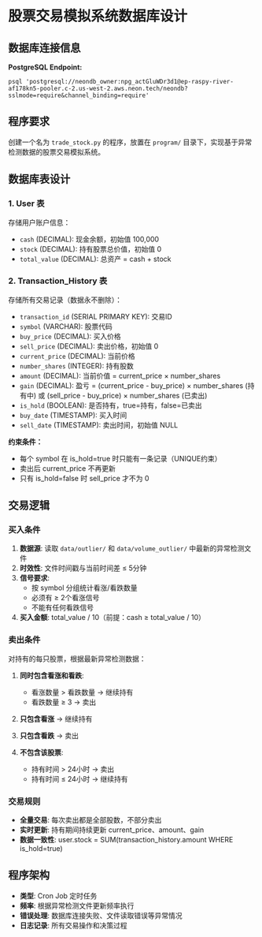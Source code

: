 # 股票交易模拟系统数据库设计

## 数据库连接信息
**PostgreSQL Endpoint:**
```
psql 'postgresql://neondb_owner:npg_actGluWDr3d1@ep-raspy-river-af178kn5-pooler.c-2.us-west-2.aws.neon.tech/neondb?sslmode=require&channel_binding=require'
```

## 程序要求
创建一个名为 `trade_stock.py` 的程序，放置在 `program/` 目录下，实现基于异常检测数据的股票交易模拟系统。

## 数据库表设计

### 1. User 表
存储用户账户信息：
- `cash` (DECIMAL): 现金余额，初始值 100,000
- `stock` (DECIMAL): 持有股票总价值，初始值 0
- `total_value` (DECIMAL): 总资产 = cash + stock

### 2. Transaction_History 表
存储所有交易记录（数据永不删除）：
- `transaction_id` (SERIAL PRIMARY KEY): 交易ID
- `symbol` (VARCHAR): 股票代码
- `buy_price` (DECIMAL): 买入价格
- `sell_price` (DECIMAL): 卖出价格，初始值 0
- `current_price` (DECIMAL): 当前价格
- `number_shares` (INTEGER): 持有股数
- `amount` (DECIMAL): 当前价值 = current_price × number_shares
- `gain` (DECIMAL): 盈亏 = (current_price - buy_price) × number_shares (持有中) 或 (sell_price - buy_price) × number_shares (已卖出)
- `is_hold` (BOOLEAN): 是否持有，true=持有，false=已卖出
- `buy_date` (TIMESTAMP): 买入时间
- `sell_date` (TIMESTAMP): 卖出时间，初始值 NULL

**约束条件：**
- 每个 symbol 在 is_hold=true 时只能有一条记录（UNIQUE约束）
- 卖出后 current_price 不再更新
- 只有 is_hold=false 时 sell_price 才不为 0

## 交易逻辑

### 买入条件
1. **数据源**: 读取 `data/outlier/` 和 `data/volume_outlier/` 中最新的异常检测文件
2. **时效性**: 文件时间戳与当前时间差 ≤ 5分钟
3. **信号要求**: 
   - 按 symbol 分组统计看涨/看跌数量
   - 必须有 ≥ 2个看涨信号
   - 不能有任何看跌信号
4. **买入金额**: total_value / 10（前提：cash ≥ total_value / 10）

### 卖出条件
对持有的每只股票，根据最新异常检测数据：

1. **同时包含看涨和看跌**:
   - 看涨数量 > 看跌数量 → 继续持有
   - 看跌数量 ≥ 3 → 卖出

2. **只包含看涨** → 继续持有

3. **只包含看跌** → 卖出

4. **不包含该股票**:
   - 持有时间 > 24小时 → 卖出
   - 持有时间 ≤ 24小时 → 继续持有

### 交易规则
- **全量交易**: 每次卖出都是全部股数，不部分卖出
- **实时更新**: 持有期间持续更新 current_price、amount、gain
- **数据一致性**: user.stock = SUM(transaction_history.amount WHERE is_hold=true)

## 程序架构
- **类型**: Cron Job 定时任务
- **频率**: 根据异常检测文件更新频率执行
- **错误处理**: 数据库连接失败、文件读取错误等异常情况
- **日志记录**: 所有交易操作和决策过程